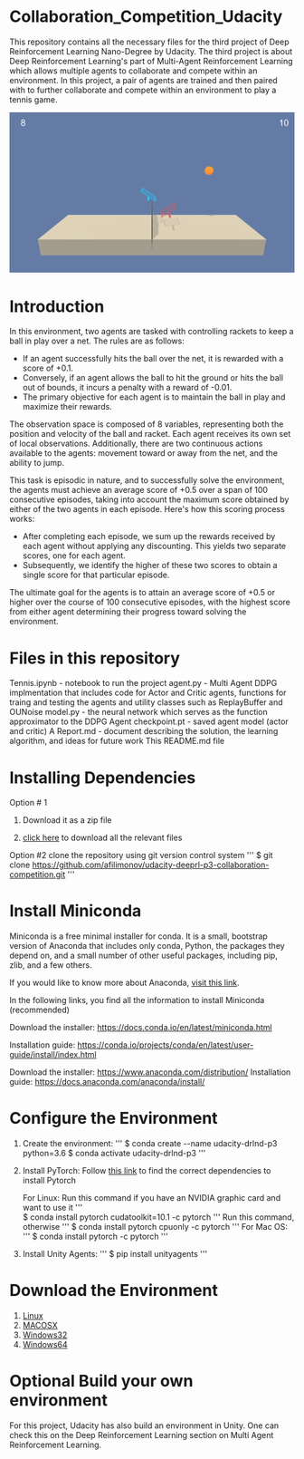 # Collaboration_Competition_Udacity
This repository contains all the necessary files for the third project of Deep Reinforcement Learning Nano-Degree by Udacity. The third project is about Deep Reinforcement Learning's part of Multi-Agent Reinforcement Learning which allows
multiple agents to collaborate and compete within an environment. In this project, a pair of agents are trained and then paired with to further collaborate and compete within an environment to play a tennis game. 

![42135619-d90f2f28-7d12-11e8-8823-82b970a54d7e](https://github.com/SAMNaqvi1212/Collaboration_Competition_Udacity/blob/main/01.gif)     

# Introduction
In this environment, two agents are tasked with controlling rackets to keep a ball in play over a net. The rules are as follows:

- If an agent successfully hits the ball over the net, it is rewarded with a score of +0.1.
- Conversely, if an agent allows the ball to hit the ground or hits the ball out of bounds, it incurs a penalty with a reward of -0.01.
- The primary objective for each agent is to maintain the ball in play and maximize their rewards.

The observation space is composed of 8 variables, representing both the position and velocity of the ball and racket. Each agent receives its own set of local observations. Additionally, there are two continuous actions available to the agents: movement toward or away from the net, and the ability to jump.

This task is episodic in nature, and to successfully solve the environment, the agents must achieve an average score of +0.5 over a span of 100 consecutive episodes, taking into account the maximum score obtained by either of the two agents in each episode. Here's how this scoring process works:

- After completing each episode, we sum up the rewards received by each agent without applying any discounting. This yields two separate scores, one for each agent.
- Subsequently, we identify the higher of these two scores to obtain a single score for that particular episode.

The ultimate goal for the agents is to attain an average score of +0.5 or higher over the course of 100 consecutive episodes, with the highest score from either agent determining their progress toward solving the environment.


# Files in this repository
Tennis.ipynb - notebook to run the project
agent.py - Multi Agent DDPG implmentation that includes code for Actor and Critic agents, functions for traing and testing the agents and utility classes such as ReplayBuffer and OUNoise
model.py - the neural network which serves as the function approximator to the DDPG Agent
checkpoint.pt - saved agent model (actor and critic)
A Report.md - document describing the solution, the learning algorithm, and ideas for future work
This README.md file

# Installing Dependencies
Option # 1
1) Download it as a zip file
   
2) [click here](https://github.com/ekaakurniawan/DRLND/tree/master/p3_collab-compet) to download all the relevant files

   
Option #2
clone the repository using git version control system
'''
$ git clone https://github.com/afilimonov/udacity-deeprl-p3-collaboration-competition.git
'''

# Install Miniconda
Miniconda is a free minimal installer for conda. It is a small, bootstrap version of Anaconda that includes only conda, Python, the packages they depend on, and a small number of other useful packages, including pip, zlib, and a few others.

If you would like to know more about Anaconda, [visit this link](https://www.anaconda.com/).


In the following links, you find all the information to install Miniconda (recommended)

Download the installer:  https://docs.conda.io/en/latest/miniconda.html

Installation guide: https://conda.io/projects/conda/en/latest/user-guide/install/index.html

Download the installer: https://www.anaconda.com/distribution/
Installation guide:  https://docs.anaconda.com/anaconda/install/

# Configure the Environment
1. Create the environment:
   '''
   $ conda create --name udacity-drlnd-p3 python=3.6
   $ conda activate udacity-drlnd-p3
   '''
3. Install PyTorch:
   Follow [this link](https://pytorch.org/get-started/locally/) to find the correct dependencies to install Pytorch

   For Linux:
   Run this command if you have an NVIDIA graphic card and want to use it
   '''  
   $ conda install pytorch cudatoolkit=10.1 -c pytorch
    '''
   Run this command, otherwise
   '''
   $ conda install pytorch cpuonly -c pytorch
    '''
   For Mac OS:
    '''
   $ conda install pytorch -c pytorch
     '''
 4. Install Unity Agents:
    '''
    $ pip install unityagents
    '''

# Download the Environment

1) [Linux](https://learn.udacity.com/nanodegrees/nd893/parts/cd1764/lessons/f3f81a69-a3b4-4607-bf18-24b10e0d136a/concepts/89f15922-056f-4aed-bb8d-438503b48731)
2) [MACOSX](https://learn.udacity.com/nanodegrees/nd893/parts/cd1764/lessons/f3f81a69-a3b4-4607-bf18-24b10e0d136a/concepts/89f15922-056f-4aed-bb8d-438503b48731)
3) [Windows32](https://learn.udacity.com/nanodegrees/nd893/parts/cd1764/lessons/f3f81a69-a3b4-4607-bf18-24b10e0d136a/concepts/89f15922-056f-4aed-bb8d-438503b48731)
4) [Windows64](https://learn.udacity.com/nanodegrees/nd893/parts/cd1764/lessons/f3f81a69-a3b4-4607-bf18-24b10e0d136a/concepts/89f15922-056f-4aed-bb8d-438503b48731)

# Optional Build your own environment
For this project, Udacity has also build an environment in Unity. One can check this on the Deep Reinforcement Learning section on Multi Agent Reinforcement Learning. 

